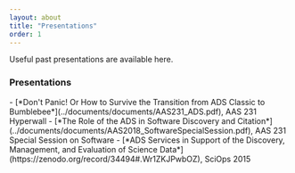 ```yaml
---
layout: about
title: "Presentations"
order: 1
---
```


Useful past presentations are available here.

<h3>Presentations</h3>
- [*Don't Panic! Or How to Survive the Transition from ADS Classic to Bumblebee*](../documents/documents/AAS231_ADS.pdf), AAS 231 Hyperwall
- [*The Role of the ADS in Software Discovery and Citation*](../documents/documents/AAS2018_SoftwareSpecialSession.pdf), AAS 231 Special Session on Software
- [*ADS Services in Support of the Discovery, Management, and Evaluation of Science Data*](https://zenodo.org/record/34494#.Wr1ZKJPwbOZ), SciOps 2015
